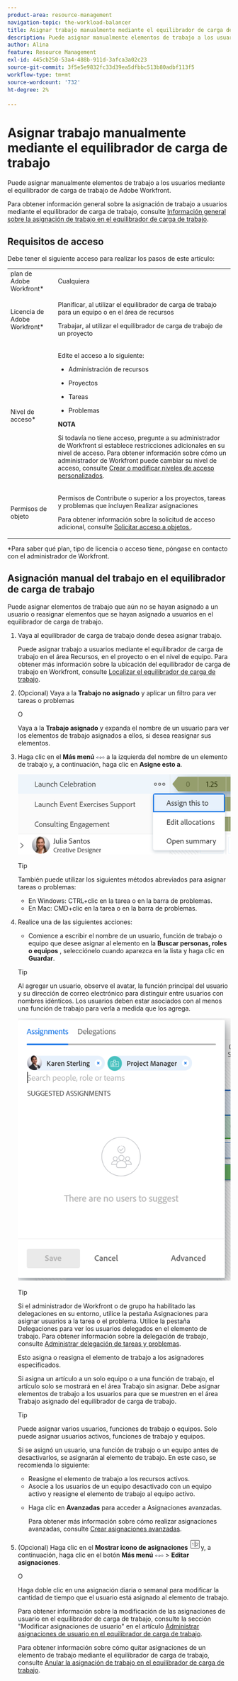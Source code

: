 ```yaml
---
product-area: resource-management
navigation-topic: the-workload-balancer
title: Asignar trabajo manualmente mediante el equilibrador de carga de trabajo
description: Puede asignar manualmente elementos de trabajo a los usuarios mediante el equilibrador de carga de trabajo de Adobe Workfront.
author: Alina
feature: Resource Management
exl-id: 445cb250-53a4-488b-911d-3afca3a02c23
source-git-commit: 3f5e5e9832fc33d39ea5dfbbc513b80adbf113f5
workflow-type: tm+mt
source-wordcount: '732'
ht-degree: 2%

---
```


# Asignar trabajo manualmente mediante el equilibrador de carga de trabajo

Puede asignar manualmente elementos de trabajo a los usuarios mediante el equilibrador de carga de trabajo de Adobe Workfront.

Para obtener información general sobre la asignación de trabajo a usuarios mediante el equilibrador de carga de trabajo, consulte [Información general sobre la asignación de trabajo en el equilibrador de carga de trabajo](../../resource-mgmt/workload-balancer/assign-work-in-workload-balancer.md).

## Requisitos de acceso

Debe tener el siguiente acceso para realizar los pasos de este artículo:

<table style="table-layout:auto"> 
 <col> 
 <col> 
 <tbody> 
  <tr> 
   <td role="rowheader">plan de Adobe Workfront*</td> 
   <td> <p>Cualquiera </p> </td> 
  </tr> 
  <tr> 
   <td role="rowheader">Licencia de Adobe Workfront*</td> 
   <td> <p>Planificar, al utilizar el equilibrador de carga de trabajo para un equipo o en el área de recursos </p>
   <p>Trabajar, al utilizar el equilibrador de carga de trabajo de un proyecto </p>
 </td> 
  </tr> 
  <tr> 
   <td role="rowheader">Nivel de acceso*</td> 
   <td> <p>Edite el acceso a lo siguiente:</p> 
    <ul> 
     <li> <p>Administración de recursos</p> </li> 
     <li> <p>Proyectos</p> </li> 
     <li> <p>Tareas</p> </li> 
     <li> <p>Problemas</p> </li> 
    </ul> <p><b>NOTA</b>

Si todavía no tiene acceso, pregunte a su administrador de Workfront si establece restricciones adicionales en su nivel de acceso. Para obtener información sobre cómo un administrador de Workfront puede cambiar su nivel de acceso, consulte <a href="../../administration-and-setup/add-users/configure-and-grant-access/create-modify-access-levels.md" class="MCXref xref">Crear o modificar niveles de acceso personalizados</a>.</p> </td>
</tr> 
  <tr> 
   <td role="rowheader">Permisos de objeto</td> 
   <td> <p>Permisos de Contribute o superior a los proyectos, tareas y problemas que incluyen Realizar asignaciones</p> <p>Para obtener información sobre la solicitud de acceso adicional, consulte <a href="../../workfront-basics/grant-and-request-access-to-objects/request-access.md" class="MCXref xref">Solicitar acceso a objetos </a>.</p> </td> 
  </tr> 
 </tbody> 
</table>

&#42;Para saber qué plan, tipo de licencia o acceso tiene, póngase en contacto con el administrador de Workfront.

## Asignación manual del trabajo en el equilibrador de carga de trabajo

Puede asignar elementos de trabajo que aún no se hayan asignado a un usuario o reasignar elementos que se hayan asignado a usuarios en el equilibrador de carga de trabajo.

1. Vaya al equilibrador de carga de trabajo donde desea asignar trabajo.

   Puede asignar trabajo a usuarios mediante el equilibrador de carga de trabajo en el área Recursos, en el proyecto o en el nivel de equipo. Para obtener más información sobre la ubicación del equilibrador de carga de trabajo en Workfront, consulte [Localizar el equilibrador de carga de trabajo](../../resource-mgmt/workload-balancer/locate-workload-balancer.md).

1. (Opcional) Vaya a la **Trabajo no asignado** y aplicar un filtro para ver tareas o problemas

   O

   Vaya a la **Trabajo asignado** y expanda el nombre de un usuario para ver los elementos de trabajo asignados a ellos, si desea reasignar sus elementos.

1. Haga clic en el **Más menú** ![](assets/qs-more-menu.png) a la izquierda del nombre de un elemento de trabajo y, a continuación, haga clic en **Asigne esto a**.

   ![](assets/assign-this-to-link-from-task-wb-nwe-350x104.png)

   >[!TIP]
   >
   >También puede utilizar los siguientes métodos abreviados para asignar tareas o problemas:
   >
   >* En Windows: CTRL+clic en la tarea o en la barra de problemas.
   >* En Mac: CMD+clic en la tarea o en la barra de problemas.


1. Realice una de las siguientes acciones:

   * Comience a escribir el nombre de un usuario, función de trabajo o equipo que desee asignar al elemento en la **Buscar personas, roles o equipos** , selecciónelo cuando aparezca en la lista y haga clic en **Guardar**.
   >[!TIP]
   >
   >Al agregar un usuario, observe el avatar, la función principal del usuario y su dirección de correo electrónico para distinguir entre usuarios con nombres idénticos. Los usuarios deben estar asociados con al menos una función de trabajo para verla a medida que los agrega.

   ![](assets/assignments-box-with-advanced-assignments-delegations-wb.png)

   >[!TIP]
   >
   > Si el administrador de Workfront o de grupo ha habilitado las delegaciones en su entorno, utilice la pestaña Asignaciones para asignar usuarios a la tarea o el problema. Utilice la pestaña Delegaciones para ver los usuarios delegados en el elemento de trabajo. Para obtener información sobre la delegación de trabajo, consulte [Administrar delegación de tareas y problemas](../../manage-work/delegate-work/how-to-delegate-work.md).


   Esto asigna o reasigna el elemento de trabajo a los asignadores especificados.

   Si asigna un artículo a un solo equipo o a una función de trabajo, el artículo solo se mostrará en el área Trabajo sin asignar. Debe asignar elementos de trabajo a los usuarios para que se muestren en el área Trabajo asignado del equilibrador de carga de trabajo.

   >[!TIP]
   >
   >Puede asignar varios usuarios, funciones de trabajo o equipos. Solo puede asignar usuarios activos, funciones de trabajo y equipos.
   >
   >
   >Si se asignó un usuario, una función de trabajo o un equipo antes de desactivarlos, se asignarán al elemento de trabajo. En este caso, se recomienda lo siguiente:
   >
   >   
   >   
   >   * Reasigne el elemento de trabajo a los recursos activos.
   >   * Asocie a los usuarios de un equipo desactivado con un equipo activo y reasigne el elemento de trabajo al equipo activo.


   * Haga clic en **Avanzadas** para acceder a Asignaciones avanzadas.

      Para obtener más información sobre cómo realizar asignaciones avanzadas, consulte [Crear asignaciones avanzadas](../../manage-work/tasks/assign-tasks/create-advanced-assignments.md).


1. (Opcional) Haga clic en el **Mostrar icono de asignaciones** ![](assets/show-allocations-icon-small.png)y, a continuación, haga clic en el botón **Más menú** ![](assets/qs-more-menu.png) > **Editar asignaciones**.

   O

   Haga doble clic en una asignación diaria o semanal para modificar la cantidad de tiempo que el usuario está asignado al elemento de trabajo.

   Para obtener información sobre la modificación de las asignaciones de usuario en el equilibrador de carga de trabajo, consulte la sección &quot;Modificar asignaciones de usuario&quot; en el artículo [Administrar asignaciones de usuario en el equilibrador de carga de trabajo](../../resource-mgmt/workload-balancer/manage-user-allocations-workload-balancer.md).

   Para obtener información sobre cómo quitar asignaciones de un elemento de trabajo mediante el equilibrador de carga de trabajo, consulte [Anular la asignación de trabajo en el equilibrador de carga de trabajo](../../resource-mgmt/workload-balancer/unassign-work-in-workload-balancer.md).

    
